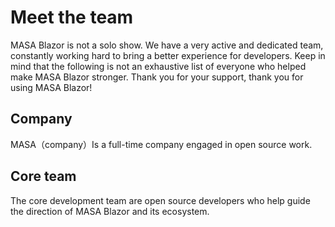 ﻿# Meet the team

MASA Blazor is not a solo show. We have a very active and dedicated team, constantly working hard to bring a better experience for developers. Keep in mind that the following is not an exhaustive list of everyone who helped make MASA Blazor stronger. Thank you for your support, thank you for using MASA Blazor! 

## Company

MASA（company）Is a full-time company engaged in open source work.

<team-member name="doddgu" 
             position="CTO @ MASA" 
             city="Hangzhou,CN" 
             nationality="Chinese" 
             github-url="https://github.com/doddgu" 
             avatar="https://cdn.masastack.com/stack/images/website/masa-blazor/CompanyUsingUs1.png">
</team-member>

## Core team 

The core development team are open source developers who help guide the direction of MASA Blazor and its ecosystem. 


<team-member name="capdiem" 
             position="Developer" 
             city="Hangzhou,CN" 
             nationality="Chinese" 
             github-url="https://github.com/capdiem" 
             avatar="https://cdn.masastack.com/stack/images/website/masa-blazor/avatar3.png">
</team-member>

<team-member name="codding-y" 
             position="Developer" 
             city="Hangzhou,CN" 
             nationality="Chinese" 
             github-url="https://github.com/codding-y" 
             avatar="https://cdn.masastack.com/stack/images/avatar/mr.yan.svg">
</team-member>